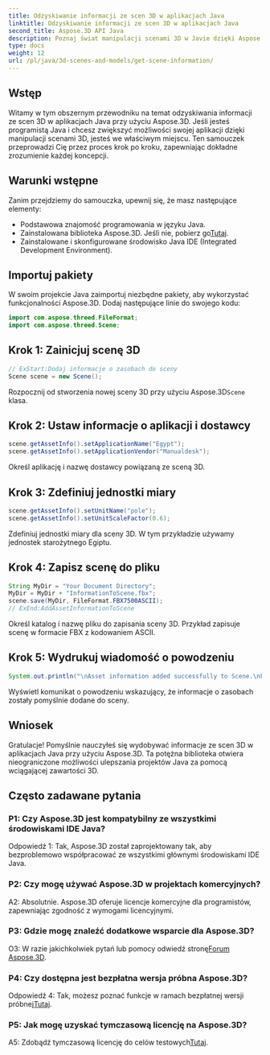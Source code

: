```yaml
---
title: Odzyskiwanie informacji ze scen 3D w aplikacjach Java
linktitle: Odzyskiwanie informacji ze scen 3D w aplikacjach Java
second_title: Aspose.3D API Java
description: Poznaj świat manipulacji scenami 3D w Javie dzięki Aspose.3D. Ten samouczek przeprowadzi Cię krok po kroku przez proces odzyskiwania informacji.
type: docs
weight: 12
url: /pl/java/3d-scenes-and-models/get-scene-information/
---
```

## Wstęp

Witamy w tym obszernym przewodniku na temat odzyskiwania informacji ze scen 3D w aplikacjach Java przy użyciu Aspose.3D. Jeśli jesteś programistą Java i chcesz zwiększyć możliwości swojej aplikacji dzięki manipulacji scenami 3D, jesteś we właściwym miejscu. Ten samouczek przeprowadzi Cię przez proces krok po kroku, zapewniając dokładne zrozumienie każdej koncepcji.

## Warunki wstępne

Zanim przejdziemy do samouczka, upewnij się, że masz następujące elementy:

- Podstawowa znajomość programowania w języku Java.
-  Zainstalowana biblioteka Aspose.3D. Jeśli nie, pobierz go[Tutaj](https://releases.aspose.com/3d/java/).
- Zainstalowane i skonfigurowane środowisko Java IDE (Integrated Development Environment).

## Importuj pakiety

W swoim projekcie Java zaimportuj niezbędne pakiety, aby wykorzystać funkcjonalności Aspose.3D. Dodaj następujące linie do swojego kodu:

```java
import com.aspose.threed.FileFormat;
import com.aspose.threed.Scene;
```

## Krok 1: Zainicjuj scenę 3D

```java
// ExStart:Dodaj informacje o zasobach do sceny
Scene scene = new Scene();
```

 Rozpocznij od stworzenia nowej sceny 3D przy użyciu Aspose.3D`Scene` klasa.

## Krok 2: Ustaw informacje o aplikacji i dostawcy

```java
scene.getAssetInfo().setApplicationName("Egypt");
scene.getAssetInfo().setApplicationVendor("Manualdesk");
```

Określ aplikację i nazwę dostawcy powiązaną ze sceną 3D.

## Krok 3: Zdefiniuj jednostki miary

```java
scene.getAssetInfo().setUnitName("pole");
scene.getAssetInfo().setUnitScaleFactor(0.6);
```

Zdefiniuj jednostki miary dla sceny 3D. W tym przykładzie używamy jednostek starożytnego Egiptu.

## Krok 4: Zapisz scenę do pliku

```java
String MyDir = "Your Document Directory";
MyDir = MyDir + "InformationToScene.fbx";
scene.save(MyDir, FileFormat.FBX7500ASCII);
// ExEnd:AddAssetInformationToScene
```

Określ katalog i nazwę pliku do zapisania sceny 3D. Przykład zapisuje scenę w formacie FBX z kodowaniem ASCII.

## Krok 5: Wydrukuj wiadomość o powodzeniu

```java
System.out.println("\nAsset information added successfully to Scene.\nFile saved at " + MyDir);
```

Wyświetl komunikat o powodzeniu wskazujący, że informacje o zasobach zostały pomyślnie dodane do sceny.

## Wniosek

Gratulacje! Pomyślnie nauczyłeś się wydobywać informacje ze scen 3D w aplikacjach Java przy użyciu Aspose.3D. Ta potężna biblioteka otwiera nieograniczone możliwości ulepszania projektów Java za pomocą wciągającej zawartości 3D.

## Często zadawane pytania

### P1: Czy Aspose.3D jest kompatybilny ze wszystkimi środowiskami IDE Java?

Odpowiedź 1: Tak, Aspose.3D został zaprojektowany tak, aby bezproblemowo współpracować ze wszystkimi głównymi środowiskami IDE Java.

### P2: Czy mogę używać Aspose.3D w projektach komercyjnych?

A2: Absolutnie. Aspose.3D oferuje licencje komercyjne dla programistów, zapewniając zgodność z wymogami licencyjnymi.

### P3: Gdzie mogę znaleźć dodatkowe wsparcie dla Aspose.3D?

 O3: W razie jakichkolwiek pytań lub pomocy odwiedź stronę[Forum Aspose.3D](https://forum.aspose.com/c/3d/18).

### P4: Czy dostępna jest bezpłatna wersja próbna Aspose.3D?

 Odpowiedź 4: Tak, możesz poznać funkcje w ramach bezpłatnej wersji próbnej[Tutaj](https://releases.aspose.com/).

### P5: Jak mogę uzyskać tymczasową licencję na Aspose.3D?

 A5: Zdobądź tymczasową licencję do celów testowych[Tutaj](https://purchase.aspose.com/temporary-license/).